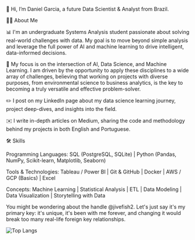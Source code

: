 👋 Hi, I’m Daniel Garcia, a future Data Scientist & Analyst from Brazil.

🙋‍♂️ About Me

📊 I'm an undergraduate Systems Analysis student passionate about solving real-world challenges with data. My goal is to move beyond simple analysis and leverage the full power of AI and machine learning to drive intelligent, data-informed decisions.

🔬 My focus is on the intersection of AI, Data Science, and Machine Learning. I am driven by the opportunity to apply these disciplines to a wide array of challenges, believing that working on projects with diverse purposes, from environmental science to business analytics, is the key to becoming a truly versatile and effective problem-solver.

✏️ I post on my LinkedIn page about my data science learning journey, project deep-dives, and insights into the field.

✉️ I write in-depth articles on Medium, sharing the code and methodology behind my projects in both English and Portuguese.

🛠️ Skills

Programming Languages: SQL (PostgreSQL, SQLite) | Python (Pandas, NumPy, Scikit-learn, Matplotlib, Seaborn)

Tools & Technologies: Tableau / Power BI | Git & GitHub | Docker | AWS / GCP (Basics) | Excel

Concepts: Machine Learning | Statistical Analysis | ETL | Data Modeling | Data Visualization | Storytelling with Data

You might be wondering about the handle @jivefish2. Let's just say it's my primary key: it's unique, it's been with me forever, and changing it would break too many real-life foreign key relationships.

![Top Langs](https://github-readme-stats.vercel.app/api/top-langs/?username=jivefish2&layout=compact)
